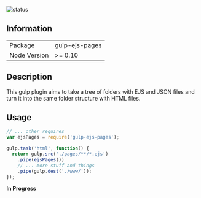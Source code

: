 ![status](https://secure.travis-ci.org/silenceisgolden/gulp-ejs-pages.svg?branch=master)

## Information

<table>
<tr>
  <td>Package</td><td>gulp-ejs-pages</td>
</tr>
<tr>
  <td>Node Version</td><td>>= 0.10</td>
</tr>
</table>

## Description

This gulp plugin aims to take a tree of folders with EJS and JSON files and turn it into the same folder structure with HTML files.

## Usage

```js
// ... other requires
var ejsPages = require('gulp-ejs-pages');

gulp.task('html', function() {
  return gulp.src('./pages/**/*.ejs')
    .pipe(ejsPages())
    // ... more stuff and things
    .pipe(gulp.dest('./www/'));
});
```

**In Progress**
